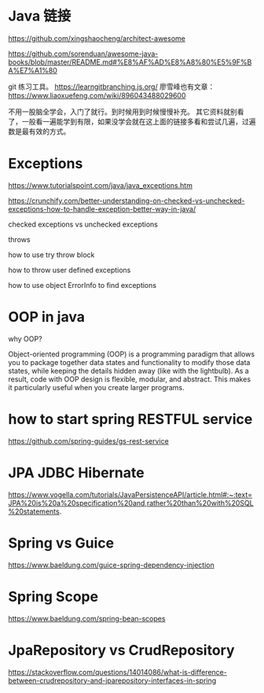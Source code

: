 # Java 链接

https://github.com/xingshaocheng/architect-awesome


https://github.com/sorenduan/awesome-java-books/blob/master/README.md#%E8%AF%AD%E8%A8%80%E5%9F%BA%E7%A1%80


git 练习工具。
https://learngitbranching.js.org/
廖雪峰也有文章：
https://www.liaoxuefeng.com/wiki/896043488029600

不用一股脑全学会，入门了就行。到时候用到时候慢慢补充。
其它资料就别看了，一般看一遍能学到有限，如果没学会就在这上面的链接多看和尝试几遍，过遍数是最有效的方式。


# Exceptions 

https://www.tutorialspoint.com/java/java_exceptions.htm

https://crunchify.com/better-understanding-on-checked-vs-unchecked-exceptions-how-to-handle-exception-better-way-in-java/


checked exceptions vs unchecked exceptions 

throws 

how to use try throw block 

how to throw user defined exceptions

how to use object ErrorInfo to find exceptions 

# OOP in java 

why OOP? 

Object-oriented programming (OOP) is a programming paradigm that allows you to package together data states and functionality to modify those data states, while keeping the details hidden away (like with the lightbulb). As a result, code with OOP design is flexible, modular, and abstract. This makes it particularly useful when you create larger programs.





# how to start spring RESTFUL service 

https://github.com/spring-guides/gs-rest-service


# JPA JDBC Hibernate 

https://www.vogella.com/tutorials/JavaPersistenceAPI/article.html#:~:text=JPA%20is%20a%20specification%20and,rather%20than%20with%20SQL%20statements.


# Spring vs Guice 

https://www.baeldung.com/guice-spring-dependency-injection

# Spring Scope 

https://www.baeldung.com/spring-bean-scopes


# JpaRepository vs CrudRepository 

https://stackoverflow.com/questions/14014086/what-is-difference-between-crudrepository-and-jparepository-interfaces-in-spring

